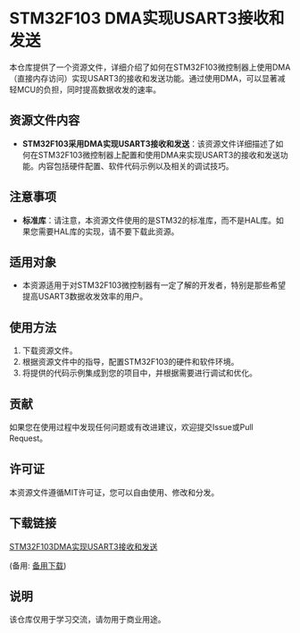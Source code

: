 # STM32F103 DMA实现USART3接收和发送

本仓库提供了一个资源文件，详细介绍了如何在STM32F103微控制器上使用DMA（直接内存访问）实现USART3的接收和发送功能。通过使用DMA，可以显著减轻MCU的负担，同时提高数据收发的速率。

## 资源文件内容

- **STM32F103采用DMA实现USART3接收和发送**：该资源文件详细描述了如何在STM32F103微控制器上配置和使用DMA来实现USART3的接收和发送功能。内容包括硬件配置、软件代码示例以及相关的调试技巧。

## 注意事项

- **标准库**：请注意，本资源文件使用的是STM32的标准库，而不是HAL库。如果您需要HAL库的实现，请不要下载此资源。

## 适用对象

- 本资源适用于对STM32F103微控制器有一定了解的开发者，特别是那些希望提高USART3数据收发效率的用户。

## 使用方法

1. 下载资源文件。
2. 根据资源文件中的指导，配置STM32F103的硬件和软件环境。
3. 将提供的代码示例集成到您的项目中，并根据需要进行调试和优化。

## 贡献

如果您在使用过程中发现任何问题或有改进建议，欢迎提交Issue或Pull Request。

## 许可证

本资源文件遵循MIT许可证，您可以自由使用、修改和分发。

## 下载链接
[STM32F103DMA实现USART3接收和发送](https://pan.quark.cn/s/93988b68f442) 

(备用: [备用下载](https://pan.baidu.com/s/10mYPB-9SypwU69VwIx2SBA?pwd=1234))

## 说明

该仓库仅用于学习交流，请勿用于商业用途。
